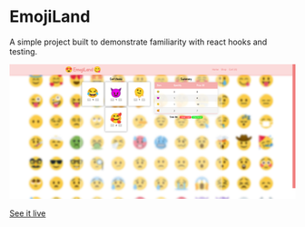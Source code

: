 # EmojiLand

A simple project built to demonstrate familiarity with react hooks and testing.

![Cart page](https://github.com/jozef-hudec-27/emoji-land/blob/main/src/assets/images/cart.png?raw=true)

[See it live](https://jozef-hudec-27.github.io/emoji-land/)
